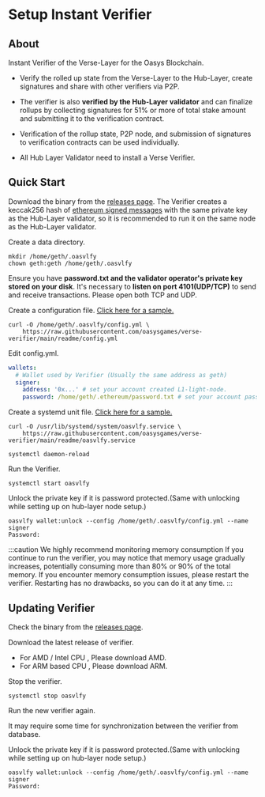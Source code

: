# Setup Instant Verifier

## About
Instant Verifier of the Verse-Layer for the Oasys Blockchain.

- Verify the rolled up state from the Verse-Layer to the Hub-Layer, create signatures and share with other verifiers via P2P.

- The verifier is also **verified by the Hub-Layer validator** and can finalize rollups by collecting signatures for 51% or more of total stake amount and submitting it to the verification contract.

- Verification of the rollup state, P2P node, and submission of signatures to verification contracts can be used individually.

- All Hub Layer Validator need to install a Verse Verifier. 

## Quick Start

Download the binary from the [releases page](https://github.com/oasysgames/verse-verifier/releases).
The Verifier creates a keccak256 hash of [ethereum signed messages](https://eips.ethereum.org/EIPS/eip-712) with the same private key as the Hub-Layer validator, so it is recommended to run it on the same node as the Hub-Layer validator.

Create a data directory.
```shell
mkdir /home/geth/.oasvlfy
chown geth:geth /home/geth/.oasvlfy
```
Ensure you have **password.txt and the validator operator's private key stored on your disk**. It's necessary to **listen on port 4101(UDP/TCP)** to send and receive transactions. Please open both TCP and UDP.

Create a configuration file. [Click here for a sample.](https://github.com/oasysgames/verse-verifier/blob/main/readme/config.yml)

```shell
curl -O /home/geth/.oasvlfy/config.yml \
    https://raw.githubusercontent.com/oasysgames/verse-verifier/main/readme/config.yml
```

Edit config.yml.
```yml
wallets:
  # Wallet used by Verifier (Usually the same address as geth)
  signer:
    address: '0x...' # set your account created L1-light-node.
    password: /home/geth/.ethereum/password.txt # set your account password path that is created L1-light-node.
```

Create a systemd unit file. [Click here for a sample.](https://github.com/oasysgames/verse-verifier/blob/main/readme/oasvlfy.service)

```shell
curl -O /usr/lib/systemd/system/oasvlfy.service \
    https://raw.githubusercontent.com/oasysgames/verse-verifier/main/readme/oasvlfy.service

systemctl daemon-reload
```

Run the Verifier.

```shell
systemctl start oasvlfy
```

Unlock the private key if it is password protected.(Same with unlocking while setting up on hub-layer node setup.)

```shell
oasvlfy wallet:unlock --config /home/geth/.oasvlfy/config.yml --name signer
Password:
```

:::caution We highly recommend monitoring memory consumption
If you continue to run the verifier, you may notice that memory usage gradually increases, potentially consuming more than 80% or 90% of the total memory. If you encounter memory consumption issues, please restart the verifier. Restarting has no drawbacks, so you can do it at any time.
:::

## Updating Verifier 

Check the binary from the [releases page](https://github.com/oasysgames/verse-verifier/releases).

Download the latest release of verifier. 

- For AMD / Intel CPU , Please download AMD. 
- For ARM based CPU , Please download ARM. 

Stop the verifier. 

```shell
systemctl stop oasvlfy
```

Run the new verifier again. 

It may require some time for synchronization between the verifier from database. 

Unlock the private key if it is password protected.(Same with unlocking while setting up on hub-layer node setup.)

```shell
oasvlfy wallet:unlock --config /home/geth/.oasvlfy/config.yml --name signer
Password:
```



